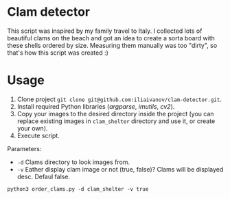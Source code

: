 # Clam detector
This script was inspired by my family travel to Italy. I collected lots of beautiful clams on the beach and got an idea to create a sorta board with these shells ordered by size. Measuring them manually was too "dirty", so that's how this script was created :)

# Usage
1. Clone project `git clone git@github.com:iliaivanov/clam-detector.git`.
2. Install required Python libraries (_argparse_, _imutils_, _cv2_).
3. Copy your images to the desired directory inside the project (you can replace existing images in `clam_shelter` directory and use it, or create your own).
4. Execute script.

Parameters:
- `-d` Clams directory to look images from.
- `-v` Eather display clam image or not (true, false)? Clams will be displayed desc. Defaul false.

`python3 order_clams.py -d clam_shelter -v true`
